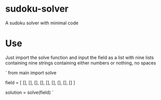 # sudoku-solver
A sudoku solver with minimal code

# Use
Just import the solve function and input the field as a list with nine lists containing nine strings containing either numbers or nothing, no spaces

´
from main import solve

field = [
  [],
  [],
  [],
  [],
  [],
  [],
  [],
  [],
  []
]

solution = solve(field)
´
